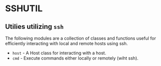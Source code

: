 
# SSHUTIL

## Utilies utilizing `ssh`

The following modules are a collection of classes and functions
useful for efficiently interacting with local and remote hosts
using ssh.

 * `host` - A Host class for interacting with a host.
 * `cmd` - Execute commands either locally or remotely (wiht ssh).
